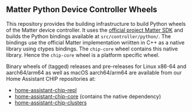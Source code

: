 ## Matter Python Device Controller Wheels

This repository provides the building infrastructure to build Python wheels of
the Matter device controller. It uses the [official project Matter SDK](https://github.com/project-chip/connectedhomeip/)
and builds the Python bindings available at `src/controller/python/`. The
bindings use the official Matter implementation wriitten in C++ as a native
library using ctypes bindings. The `chip-core` wheel contains this native
library. Hence the `chip-core` wheel is a platform specific wheel.

Binary wheels of (tagged) releases and pre-releases for Linux x86-64 and
aarch64/arm64 as well as macOS aarch64/arm64 are available from our Home
Assistant CHIP repositories at:

- [home-assistant-chip-repl](https://pypi.org/project/home-assistant-chip-repl/)
- [home-assistant-chip-core](https://pypi.org/project/home-assistant-chip-core/) (contains the native dependency)
- [home-assistant-chip-clusters](https://pypi.org/project/home-assistant-chip-clusters/)

